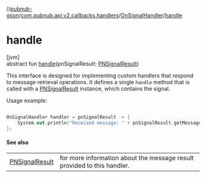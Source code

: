 //[pubnub-gson](../../../index.md)/[com.pubnub.api.v2.callbacks.handlers](../index.md)/[OnSignalHandler](index.md)/[handle](handle.md)

# handle

[jvm]\
abstract fun [handle](handle.md)(pnSignalResult: [PNSignalResult](../../../../pubnub-core/pubnub-core-api/pubnub-core-api/com.pubnub.api.models.consumer.pubsub/-p-n-signal-result/index.md))

 This interface is designed for implementing custom handlers that respond to message retrieval operations. It defines a single `handle` method that is called with a [PNSignalResult](../../../../pubnub-core/pubnub-core-api/pubnub-core-api/com.pubnub.api.models.consumer.pubsub/-p-n-signal-result/index.md) instance, which contains the signal. 

 Usage example: 

```kotlin

OnSignalHandler handler = pnSignalResult -> {
    System.out.println("Received message: " + pnSignalResult.getMessage());
};

```

#### See also

| | |
|---|---|
| [PNSignalResult](../../../../pubnub-core/pubnub-core-api/pubnub-core-api/com.pubnub.api.models.consumer.pubsub/-p-n-signal-result/index.md) | for more information about the message result provided to this handler. |
